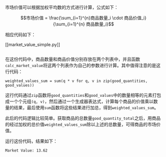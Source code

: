 市场价值可以根据加权平均数的方式进行计算，公式如下：

$$市场价值 = \frac{\sum_{i=1}^{n}商品数量_i \cdot 商品价值_i}{\sum_{i=1}^{n} 商品数量_i}$$

相应代码如下：

[[market_value_simple.py]]

```

```

在这份代码中，商品数量和商品价值分别存放在两个列表中，并且函数`calc_market_value`将这两个列表作为自己的参数进行计算。其中值得注意的是这行代码：

```
weighted_values_sum = sum(q * v for q, v in zip(good_quantities, good_values))
````

这行代码通过`zip`函数将`good_quantities`和`good_values`中的数量相等的元素打包成一个个元组`(q, v)`，然后通过一个生成器表达式，计算每个商品的价值乘以数量的结果，最后使用`sum`函数将这些结果进行加总，得到`weighted_values_sum`。

此后的代码逻辑比较简单。获取商品的总数量`good_quantity_total`之后，用商品的经过加权的总价值`weighted_values_sum`除以上述的总数量，可得商品的市场价值。

运行这份代码，结果如下：

```
Market Value: 13.62
```
